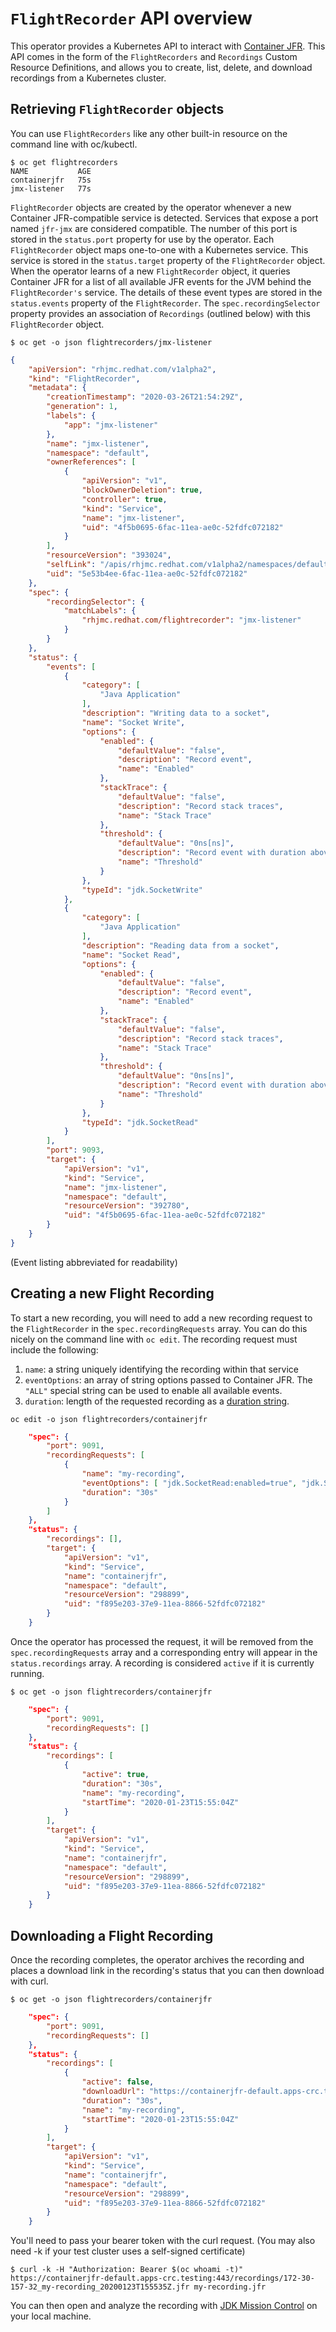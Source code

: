 # `FlightRecorder` API overview

This operator provides a Kubernetes API to interact with [Container JFR](https://github.com/rh-jmc-team/container-jfr).
This API comes in the form of the `FlightRecorders` and `Recordings` Custom Resource Definitions, and allows you to create, list, delete, and download recordings from a Kubernetes cluster.

## Retrieving `FlightRecorder` objects
You can use `FlightRecorders` like any other built-in resource on the command line with oc/kubectl.

```shell
$ oc get flightrecorders
NAME           AGE
containerjfr   75s
jmx-listener   77s
```

`FlightRecorder` objects are created by the operator whenever a new Container JFR-compatible service is detected.
Services that expose a port named `jfr-jmx` are considered compatible. The number of this port is stored in the `status.port` property for use by the operator. Each `FlightRecorder` object maps one-to-one with a Kubernetes service. This service is stored in the `status.target` property of the `FlightRecorder` object. When the operator learns of a new `FlightRecorder` object, it queries Container JFR for a list of all available JFR events for the JVM behind the `FlightRecorder's` service. The details of these event types are stored in the `status.events` property of the `FlightRecorder`. The `spec.recordingSelector` property provides an association of `Recordings` (outlined below) with this `FlightRecorder` object.

```shell
$ oc get -o json flightrecorders/jmx-listener
```
```json
{
    "apiVersion": "rhjmc.redhat.com/v1alpha2",
    "kind": "FlightRecorder",
    "metadata": {
        "creationTimestamp": "2020-03-26T21:54:29Z",
        "generation": 1,
        "labels": {
            "app": "jmx-listener"
        },
        "name": "jmx-listener",
        "namespace": "default",
        "ownerReferences": [
            {
                "apiVersion": "v1",
                "blockOwnerDeletion": true,
                "controller": true,
                "kind": "Service",
                "name": "jmx-listener",
                "uid": "4f5b0695-6fac-11ea-ae0c-52fdfc072182"
            }
        ],
        "resourceVersion": "393024",
        "selfLink": "/apis/rhjmc.redhat.com/v1alpha2/namespaces/default/flightrecorders/jmx-listener",
        "uid": "5e53b4ee-6fac-11ea-ae0c-52fdfc072182"
    },
    "spec": {
        "recordingSelector": {
            "matchLabels": {
                "rhjmc.redhat.com/flightrecorder": "jmx-listener"
            }
        }
    },
    "status": {
        "events": [
            {
                "category": [
                    "Java Application"
                ],
                "description": "Writing data to a socket",
                "name": "Socket Write",
                "options": {
                    "enabled": {
                        "defaultValue": "false",
                        "description": "Record event",
                        "name": "Enabled"
                    },
                    "stackTrace": {
                        "defaultValue": "false",
                        "description": "Record stack traces",
                        "name": "Stack Trace"
                    },
                    "threshold": {
                        "defaultValue": "0ns[ns]",
                        "description": "Record event with duration above or equal to threshold",
                        "name": "Threshold"
                    }
                },
                "typeId": "jdk.SocketWrite"
            },
            {
                "category": [
                    "Java Application"
                ],
                "description": "Reading data from a socket",
                "name": "Socket Read",
                "options": {
                    "enabled": {
                        "defaultValue": "false",
                        "description": "Record event",
                        "name": "Enabled"
                    },
                    "stackTrace": {
                        "defaultValue": "false",
                        "description": "Record stack traces",
                        "name": "Stack Trace"
                    },
                    "threshold": {
                        "defaultValue": "0ns[ns]",
                        "description": "Record event with duration above or equal to threshold",
                        "name": "Threshold"
                    }
                },
                "typeId": "jdk.SocketRead"
            }
        ],
        "port": 9093,
        "target": {
            "apiVersion": "v1",
            "kind": "Service",
            "name": "jmx-listener",
            "namespace": "default",
            "resourceVersion": "392780",
            "uid": "4f5b0695-6fac-11ea-ae0c-52fdfc072182"
        }
    }
}
```
(Event listing abbreviated for readability)

## Creating a new Flight Recording

To start a new recording, you will need to add a new recording request to the `FlightRecorder` in the `spec.recordingRequests` array. You can do this nicely on the command line with `oc edit`. The recording request must include the following:

1. `name`: a string uniquely identifying the recording within that service
2. `eventOptions`: an array of string options passed to Container JFR. The `"ALL"` special string can be used to enable all available events.
3. `duration`: length of the requested recording as a [duration string](https://golang.org/pkg/time/#ParseDuration).

```shell
oc edit -o json flightrecorders/containerjfr
```
```json
    "spec": {
        "port": 9091,
        "recordingRequests": [
            {
                "name": "my-recording",
                "eventOptions": [ "jdk.SocketRead:enabled=true", "jdk.SocketWrite:enabled=true" ],
                "duration": "30s"
            }
        ]
    },
    "status": {
        "recordings": [],
        "target": {
            "apiVersion": "v1",
            "kind": "Service",
            "name": "containerjfr",
            "namespace": "default",
            "resourceVersion": "298899",
            "uid": "f895e203-37e9-11ea-8866-52fdfc072182"
        }
    }
```

Once the operator has processed the request, it will be removed from the `spec.recordingRequests` array and a corresponding entry will appear in the `status.recordings` array. A recording is considered `active` if it is currently running.

```shell
$ oc get -o json flightrecorders/containerjfr
```
```json
    "spec": {
        "port": 9091,
        "recordingRequests": []
    },
    "status": {
        "recordings": [
            {
                "active": true,
                "duration": "30s",
                "name": "my-recording",
                "startTime": "2020-01-23T15:55:04Z"
            }
        ],
        "target": {
            "apiVersion": "v1",
            "kind": "Service",
            "name": "containerjfr",
            "namespace": "default",
            "resourceVersion": "298899",
            "uid": "f895e203-37e9-11ea-8866-52fdfc072182"
        }
    }
```

## Downloading a Flight Recording

Once the recording completes, the operator archives the recording and places a download link in the recording's status that you can then download with curl.

```shell
$ oc get -o json flightrecorders/containerjfr
```
```json
    "spec": {
        "port": 9091,
        "recordingRequests": []
    },
    "status": {
        "recordings": [
            {
                "active": false,
                "downloadUrl": "https://containerjfr-default.apps-crc.testing:443/recordings/172-30-157-32_my-recording_20200123T155535Z.jfr",
                "duration": "30s",
                "name": "my-recording",
                "startTime": "2020-01-23T15:55:04Z"
            }
        ],
        "target": {
            "apiVersion": "v1",
            "kind": "Service",
            "name": "containerjfr",
            "namespace": "default",
            "resourceVersion": "298899",
            "uid": "f895e203-37e9-11ea-8866-52fdfc072182"
        }
    }
```

You'll need to pass your bearer token with the curl request. (You may also need -k if your test cluster uses a self-signed certificate)
```shell
$ curl -k -H "Authorization: Bearer $(oc whoami -t)" https://containerjfr-default.apps-crc.testing:443/recordings/172-30-157-32_my-recording_20200123T155535Z.jfr my-recording.jfr
```

You can then open and analyze the recording with [JDK Mission Control](https://github.com/openjdk/jmc/) on your local machine.
